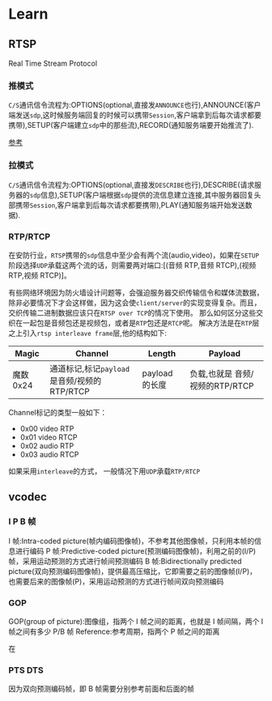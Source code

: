 # Learn

## RTSP

Real Time Stream Protocol


### 推模式

`C/S`通讯信令流程为:OPTIONS(optional,直接发`ANNOUNCE`也行),ANNOUNCE(客户端发送`sdp`,这时候服务端回复的时候可以携带`Session`,客户端拿到后每次请求都要携带),SETUP(客户端建立`sdp`中的那些流),RECORD(通知服务端要开始推流了).

[参考](./Capture.md#推流模式下)

### 拉模式

`C/S`通讯信令流程为:OPTIONS(optional,直接发`DESCRIBE`也行),DESCRIBE(请求服务器的`sdp`信息),SETUP(客户端根据`sdp`提供的流信息建立连接,其中服务器回复头部携带`Session`,客户端拿到后每次请求都要携带),PLAY(通知服务端开始发送数据).

### RTP/RTCP

在安防行业，`RTSP`携带的`sdp`信息中至少会有两个流(audio,video)，如果在`SETUP`阶段选择`UDP`承载这两个流的话，则需要两对端口:[(音频 RTP,音频 RTCP),(视频 RTP,视频 RTCP)]。

有些网络环境因为防火墙设计问题等，会强迫服务器交织传输信令和媒体流数据，除非必要情况下才会这样做，因为这会使`client/server`的实现变得复杂。而且，交织传输二进制数据应该只在`RTSP over TCP`的情况下使用。
那么如何区分这些交织在一起包是音频包还是视频包，或者是`RTP`包还是`RTCP`呢。
解决方法是在`RTP`层之上引入`rtsp interleave frame`层,他的结构如下:

| Magic     | Channel                                  | Length          | Payload              |
| --------- | ---------------------------------------- | --------------- | -------------------- |
| 魔数 0x24 | 通道标记,标记`payload`是音频/视频的RTP/RTCP | payload 的长度 | 负载,也就是 音频/视频的RTP/RTCP |
Channel标记的类型一般如下：

- 0x00 video RTP
- 0x01 video RTCP
- 0x02 audio RTP
- 0x03 audio RTCP


如果采用`interleave`的方式，
一般情况下用`UDP`承载`RTP/RTCP`

## vcodec

### I P B 帧

I 帧:Intra-coded picture(帧内编码图像帧)，不参考其他图像帧，只利用本帧的信息进行编码
P 帧:Predictive-coded picture(预测编码图像帧)，利用之前的(I/P)帧，采用运动预测的方式进行帧间预测编码
B 帧:Bidirectionally predicted picture(双向预测编码图像帧)，提供最高压缩比，它即需要之前的图像帧(I/P)，也需要后来的图像帧(P)，采用运动预测的方式进行帧间双向预测编码

### GOP

GOP(group of picture):图像组，指两个 I 帧之间的距离，也就是 I 帧间隔，两个 I 帧之间有多少 P/B 帧
Reference:参考周期，指两个 P 帧之间的距离

在

### PTS DTS

因为双向预测编码帧，即 B 帧需要分别参考前面和后面的帧

